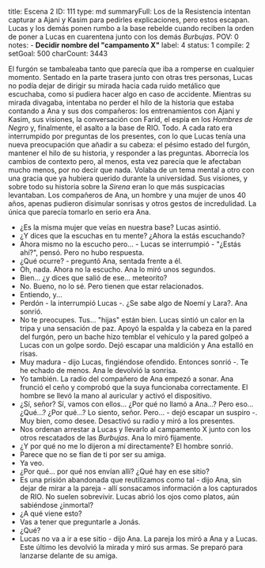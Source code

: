 title:          Escena 2
ID:             111
type:           md
summaryFull:    Los de la Resistencia intentan capturar a Ajani y Kasim para pedirles explicaciones, pero estos escapan. Lucas y los demás ponen rumbo a la base rebelde cuando reciben la orden de poner a Lucas en cuarentena junto con los demás *Burbujas*.
POV:            0
notes:          - **Decidir nombre del "campamento X"**
label:          4
status:         1
compile:        2
setGoal:        500
charCount:      3443


El furgón se tambaleaba tanto que parecía que iba a romperse en cualquier momento. Sentado en la parte trasera junto con otras tres personas, Lucas no podía dejar de dirigir su mirada hacia cada ruido metálico que escuchaba, como si pudiera hacer algo en caso de accidente.
Mientras su mirada divagaba, intentaba no perder el hilo de la historia que estaba contando a Ana y sus dos compañeros: los entrenamientos con Ajani y Kasim, sus visiones, la conversación con Farid, el espía en los *Hombres de Negro* y, finalmente, el asalto a la base de RIO.
Todo.
A cada rato era interrumpido por preguntas de los presentes, con lo que Lucas tenía una nueva preocupación que añadir a su cabeza: el pésimo estado del furgón, mantener el hilo de su historia, y responder a las preguntas.
Aborrecía los cambios de contexto pero, al menos, esta vez parecía que le afectaban mucho menos, por no decir que nada. Volaba de un tema mental a otro con una gracia que ya hubiera querido durante la universidad.
Sus visiones, y sobre todo su historia sobre la *Sirena* eran lo que más suspicacias levantaban. Los compañeros de Ana, un hombre y una mujer de unos 40 años, apenas pudieron disimular sonrisas y otros gestos de incredulidad. La única que parecía tomarlo en serio era Ana.
- ¿Es la misma mujer que veías en nuestra base?
Lucas asintió.
- ¿Y dices que la escuchas en tu mente? ¿Ahora la estás escuchando?
- Ahora mismo no la escucho pero... - Lucas se interrumpió - "¿Estás ahí?", pensó.
Pero no hubo respuesta.
- ¿Qué ocurre? - preguntó Ana, sentada frente a él.
- Oh, nada. Ahora no la escucho.
Ana lo miró unos segundos.
- Bien... ¿y dices que salió de ese... meteorito?
- No. Bueno, no lo sé. Pero tienen que estar relacionados.
- Entiendo, y...
- Perdón - la interrumpió Lucas -. ¿Se sabe algo de Noemí y Lara?.
Ana sonrió.
- No te preocupes. Tus... "hijas" están bien.
Lucas sintió un calor en la tripa y una sensación de paz. Apoyó la espalda y la cabeza en la pared del furgón, pero un bache hizo temblar el vehículo y la pared golpeó a Lucas con un golpe sordo.
Dejó escapar una maldición y Ana estalló en risas.
- Muy madura - dijo Lucas, fingiéndose ofendido. Entonces sonrió -. Te he echado de menos.
Ana le devolvió la sonrisa.
- Yo también.
La radio del compañero de Ana empezó a sonar. Ana frunció el ceño y comprobó que la suya funcionaba correctamente.
El hombre se llevó la mano al auricular y activó el dispositivo.
- ¿Sí, señor? Sí, vamos con ellos... ¿Por qué no llamó a Ana...? Pero eso... ¿Qué...? ¿Por qué...? Lo siento, señor. Pero... - dejó escapar un suspiro -. Muy bien, como desee.
Desactivó su radio y miró a los presentes.
- Nos ordenan arrestar a Lucas y llevarlo al campamento X junto con los otros rescatados de las *Burbujas*.
Ana lo miró fijamente.
- ¿Y por qué no me lo dijeron a mí directamente?
El hombre sonrió.
- Parece que no se fían de ti por ser su amiga.
- Ya veo.
- ¿Por qué... por qué nos envían allí? ¿Qué hay en ese sitio?
- Es una prisión abandonada que reutilizamos como tal - dijo Ana, sin dejar de mirar a la pareja - allí sonsacamos información a los capturados de RIO. No suelen sobrevivir.
Lucas abrió los ojos como platos, aún sabiéndose ¿inmortal?
- ¿A qué viene esto?
- Vas a tener que preguntarle a Jonás.
- ¿Qué?
- Lucas no va a ir a ese sitio - dijo Ana.
La pareja los miró a Ana y a Lucas. Este último les devolvió la mirada y miró sus armas.
Se preparó para lanzarse delante de su amiga.